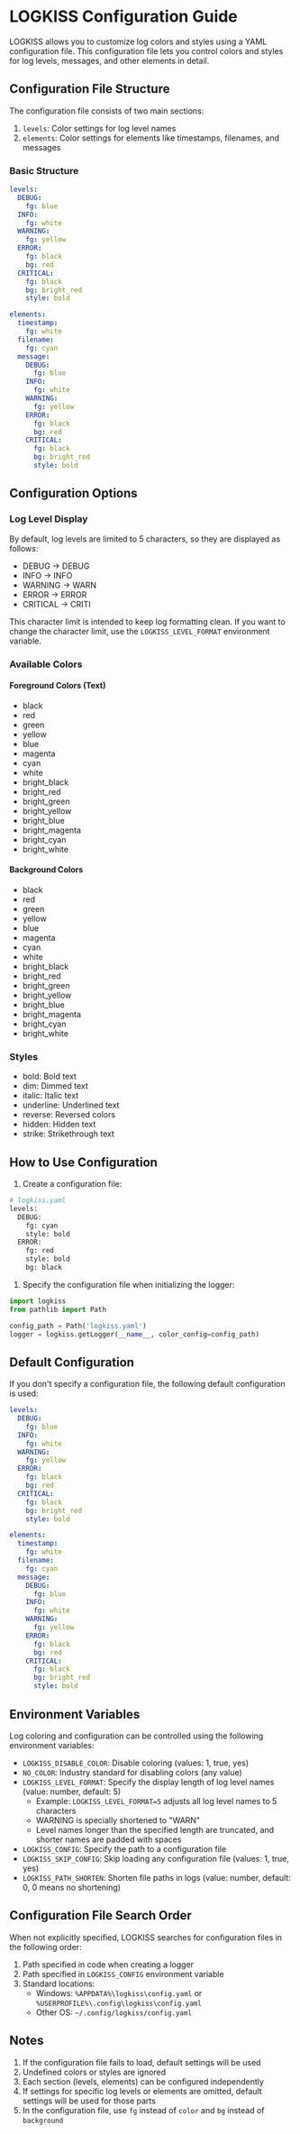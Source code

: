 # LOGKISS Configuration Guide

LOGKISS allows you to customize log colors and styles using a YAML configuration file. This configuration file lets you control colors and styles for log levels, messages, and other elements in detail.

## Configuration File Structure

The configuration file consists of two main sections:

1. `levels`: Color settings for log level names
2. `elements`: Color settings for elements like timestamps, filenames, and messages

### Basic Structure

```yaml
levels:
  DEBUG:
    fg: blue
  INFO:
    fg: white
  WARNING:
    fg: yellow
  ERROR:
    fg: black
    bg: red
  CRITICAL:
    fg: black
    bg: bright_red
    style: bold

elements:
  timestamp:
    fg: white
  filename:
    fg: cyan
  message:
    DEBUG:
      fg: blue
    INFO:
      fg: white
    WARNING:
      fg: yellow
    ERROR:
      fg: black
      bg: red
    CRITICAL:
      fg: black
      bg: bright_red
      style: bold
```

## Configuration Options

### Log Level Display

By default, log levels are limited to 5 characters, so they are displayed as follows:

- DEBUG → DEBUG
- INFO → INFO
- WARNING → WARN
- ERROR → ERROR
- CRITICAL → CRITI

This character limit is intended to keep log formatting clean. If you want to change the character limit, use the `LOGKISS_LEVEL_FORMAT` environment variable.

### Available Colors

#### Foreground Colors (Text)

- black
- red
- green
- yellow
- blue
- magenta
- cyan
- white
- bright_black
- bright_red
- bright_green
- bright_yellow
- bright_blue
- bright_magenta
- bright_cyan
- bright_white

#### Background Colors

- black
- red
- green
- yellow
- blue
- magenta
- cyan
- white
- bright_black
- bright_red
- bright_green
- bright_yellow
- bright_blue
- bright_magenta
- bright_cyan
- bright_white

### Styles

- bold: Bold text
- dim: Dimmed text
- italic: Italic text
- underline: Underlined text
- reverse: Reversed colors
- hidden: Hidden text
- strike: Strikethrough text

## How to Use Configuration

1. Create a configuration file:

```python
# logkiss.yaml
levels:
  DEBUG:
    fg: cyan
    style: bold
  ERROR:
    fg: red
    style: bold
    bg: black
```

1. Specify the configuration file when initializing the logger:

```python
import logkiss
from pathlib import Path

config_path = Path('logkiss.yaml')
logger = logkiss.getLogger(__name__, color_config=config_path)
```

## Default Configuration

If you don't specify a configuration file, the following default configuration is used:

```yaml
levels:
  DEBUG:
    fg: blue
  INFO:
    fg: white
  WARNING:
    fg: yellow
  ERROR:
    fg: black
    bg: red
  CRITICAL:
    fg: black
    bg: bright_red
    style: bold

elements:
  timestamp:
    fg: white
  filename:
    fg: cyan
  message:
    DEBUG:
      fg: blue
    INFO:
      fg: white
    WARNING:
      fg: yellow
    ERROR:
      fg: black
      bg: red
    CRITICAL:
      fg: black
      bg: bright_red
      style: bold
```

## Environment Variables

Log coloring and configuration can be controlled using the following environment variables:

- `LOGKISS_DISABLE_COLOR`: Disable coloring (values: 1, true, yes)
- `NO_COLOR`: Industry standard for disabling colors (any value)
- `LOGKISS_LEVEL_FORMAT`: Specify the display length of log level names (value: number, default: 5)
  - Example: `LOGKISS_LEVEL_FORMAT=5` adjusts all log level names to 5 characters
  - WARNING is specially shortened to "WARN"
  - Level names longer than the specified length are truncated, and shorter names are padded with spaces
- `LOGKISS_CONFIG`: Specify the path to a configuration file
- `LOGKISS_SKIP_CONFIG`: Skip loading any configuration file (values: 1, true, yes)
- `LOGKISS_PATH_SHORTEN`: Shorten file paths in logs (value: number, default: 0, 0 means no shortening)

## Configuration File Search Order

When not explicitly specified, LOGKISS searches for configuration files in the following order:

1. Path specified in code when creating a logger
2. Path specified in `LOGKISS_CONFIG` environment variable
3. Standard locations:
   - Windows: `%APPDATA%\logkiss\config.yaml` or `%USERPROFILE%\.config\logkiss\config.yaml`
   - Other OS: `~/.config/logkiss/config.yaml`

## Notes

1. If the configuration file fails to load, default settings will be used
2. Undefined colors or styles are ignored
3. Each section (levels, elements) can be configured independently
4. If settings for specific log levels or elements are omitted, default settings will be used for those parts
5. In the configuration file, use `fg` instead of `color` and `bg` instead of `background`
